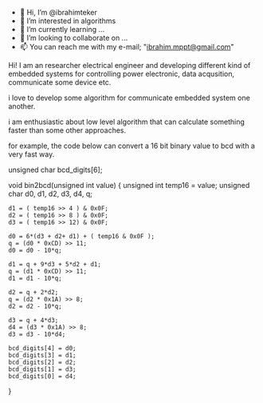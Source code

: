 - 👋 Hi, I’m @ibrahimteker
- 👀 I’m interested in algorithms
- 🌱 I’m currently learning ...
- 💞️ I’m looking to collaborate on ...
- 📫 You can reach me with my e-mail; "ibrahim.mppt@gmail.com"

 
 Hi! I am an researcher electrical engineer and developing different kind of embedded systems for controlling power electronic, data acqusition, communicate some device etc. 
 
 i love to develop some algorithm for communicate embedded system one another.
 
 i am enthusiastic about low level algorithm that can calculate something faster than some other approaches.
 
 for example, the code below can convert a 16 bit binary value to bcd with a very fast way. 
 
 unsigned char bcd_digits[6];
 
 void bin2bcd(unsigned int value)
{
    unsigned int temp16 = value;
    unsigned char d0, d1, d2, d3, d4, q;
    
    d1 = ( temp16 >> 4 ) & 0x0F;
    d2 = ( temp16 >> 8 ) & 0x0F;
    d3 = ( temp16 >> 12) & 0x0F;
    
    d0 = 6*(d3 + d2+ d1) + ( temp16 & 0x0F );
    q = (d0 * 0xCD) >> 11;
    d0 = d0 - 10*q;
    
    d1 = q + 9*d3 + 5*d2 + d1;
    q = (d1 * 0xCD) >> 11;
    d1 = d1 - 10*q;
    
    d2 = q + 2*d2;
    q = (d2 * 0x1A) >> 8;
    d2 = d2 - 10*q;
    
    d3 = q + 4*d3;
    d4 = (d3 * 0x1A) >> 8;
    d3 = d3 - 10*d4;
    
    bcd_digits[4] = d0;
    bcd_digits[3] = d1;
    bcd_digits[2] = d2;
    bcd_digits[1] = d3;
    bcd_digits[0] = d4;
}
 
 
